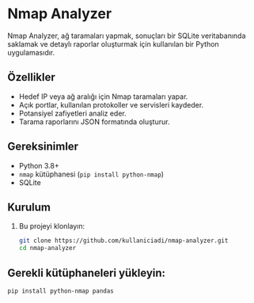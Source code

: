 # Nmap Analyzer

Nmap Analyzer, ağ taramaları yapmak, sonuçları bir SQLite veritabanında saklamak ve detaylı raporlar oluşturmak için kullanılan bir Python uygulamasıdır.

## Özellikler
- Hedef IP veya ağ aralığı için Nmap taramaları yapar.
- Açık portlar, kullanılan protokoller ve servisleri kaydeder.
- Potansiyel zafiyetleri analiz eder.
- Tarama raporlarını JSON formatında oluşturur.

## Gereksinimler
- Python 3.8+
- `nmap` kütüphanesi (`pip install python-nmap`)
- SQLite

## Kurulum
1. Bu projeyi klonlayın:
   ```bash
   git clone https://github.com/kullaniciadi/nmap-analyzer.git
   cd nmap-analyzer

## Gerekli kütüphaneleri yükleyin:
```bash
pip install python-nmap pandas


